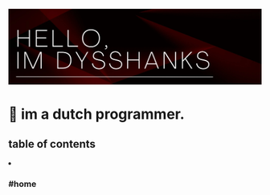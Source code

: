 ![Header](Header.png)
<h1 id="home">👋 im a dutch programmer.</h1>

## table of contents
<li>
  <h3><a>#home</a></h3>
</li>
